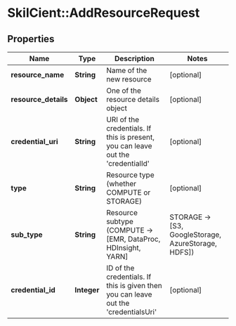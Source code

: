# SkilCient::AddResourceRequest

## Properties
Name | Type | Description | Notes
------------ | ------------- | ------------- | -------------
**resource_name** | **String** | Name of the new resource | [optional] 
**resource_details** | **Object** | One of the resource details object | [optional] 
**credential_uri** | **String** | URI of the credentials. If this is present, you can leave out the &#39;credentialId&#39; | [optional] 
**type** | **String** | Resource type (whether COMPUTE or STORAGE) | [optional] 
**sub_type** | **String** | Resource subtype (COMPUTE -&gt; [EMR, DataProc, HDInsight, YARN] | STORAGE -&gt; [S3, GoogleStorage, AzureStorage, HDFS]) | [optional] 
**credential_id** | **Integer** | ID of the credentials. If this is given then you can leave out the &#39;credentialsUri&#39; | [optional] 


